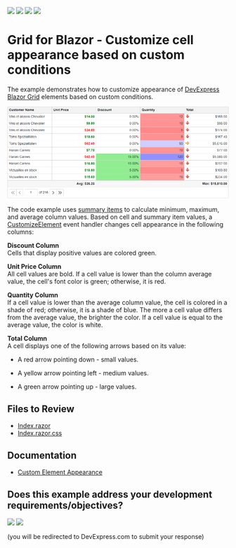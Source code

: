 <!-- default badges list -->
![](https://img.shields.io/endpoint?url=https://codecentral.devexpress.com/api/v1/VersionRange/523307766/24.2.1%2B)
[![](https://img.shields.io/badge/Open_in_DevExpress_Support_Center-FF7200?style=flat-square&logo=DevExpress&logoColor=white)](https://supportcenter.devexpress.com/ticket/details/T1108437)
[![](https://img.shields.io/badge/📖_How_to_use_DevExpress_Examples-e9f6fc?style=flat-square)](https://docs.devexpress.com/GeneralInformation/403183)
[![](https://img.shields.io/badge/💬_Leave_Feedback-feecdd?style=flat-square)](#does-this-example-address-your-development-requirementsobjectives)
<!-- default badges end -->

# Grid for Blazor - Customize cell appearance based on custom conditions

The example demonstrates how to customize appearance of [DevExpress Blazor Grid](https://docs.devexpress.com/Blazor/DevExpress.Blazor.DxGrid) elements based on custom conditions.


![Grid - Customize Element Appearance](images/grid.png)

The code example uses [summary items](https://docs.devexpress.com/Blazor/DevExpress.Blazor.DxGridSummaryItem) to calculate minimum, maximum, and average column values. Based on cell and summary item values, a [CustomizeElement](https://docs.devexpress.com/Blazor/DevExpress.Blazor.DxGrid.CustomizeElement) event handler changes cell appearance in the following columns:

**Discount Column**  
Cells that display positive values are colored green.

**Unit Price Column**  
All cell values are bold. If a cell value is lower than the column average value, the cell's font color is green; otherwise, it is red.


**Quantity Column**  
If a cell value is lower than the average column value, the cell is colored in a shade of red; otherwise, it is a shade of blue. The more a cell value differs from the average value, the brighter the color. If a cell value is equal to the average value, the color is white.


**Total Column**  
A cell displays one of the following arrows based on its value:
* A red arrow pointing down - small values.

* A yellow arrow pointing left - medium values.

* A green arrow pointing up - large values.


## Files to Review

* [Index.razor](./CS/GridConditionalFormatting/Pages/Index.razor)
* [Index.razor.css](./CS/GridConditionalFormatting/Pages/Index.razor.css)

## Documentation

* [Custom Element Appearance](https://docs.devexpress.com/Blazor/DevExpress.Blazor.DxGrid.CustomizeElement)
<!-- feedback -->
## Does this example address your development requirements/objectives?

[<img src="https://www.devexpress.com/support/examples/i/yes-button.svg"/>](https://www.devexpress.com/support/examples/survey.xml?utm_source=github&utm_campaign=blazor-dxgrid-conditional-formatting&~~~was_helpful=yes) [<img src="https://www.devexpress.com/support/examples/i/no-button.svg"/>](https://www.devexpress.com/support/examples/survey.xml?utm_source=github&utm_campaign=blazor-dxgrid-conditional-formatting&~~~was_helpful=no)

(you will be redirected to DevExpress.com to submit your response)
<!-- feedback end -->
